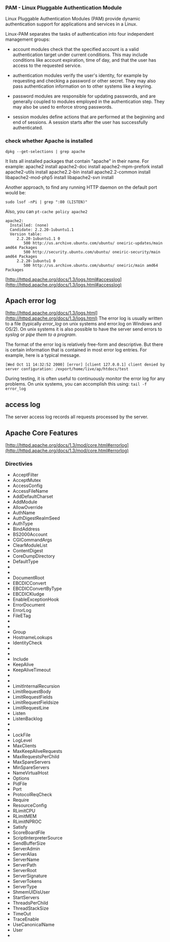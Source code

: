 
### PAM - Linux Pluggable Authentication Module 
Linux Pluggable Authentication Modules (PAM) provide dynamic authentication support for applications and services in a Linux. 

Linux-PAM separates the tasks of authentication into four independent management groups:

- account modules check that the specified account is a valid authentication target under current conditions. This may include conditions like account expiration, time of day, and that the user has access to the requested service.

- authentication modules verify the user's identity, for example by requesting and checking a password or other secret. They may also pass authentication information on to other systems like a keyring.

- password modules are responsible for updating passwords, and are generally coupled to modules 
employed in the authentication step. They may also be used to enforce strong passwords.

- session modules define actions that are performed at the beginning and end of sessions. A session 
starts after the user has successfully authenticated.




### check whether Apache is installed 
`dpkg --get-selections | grep apache`

It lists all installed packages that contain "apache" in their name. For example:
    apache2                                         install
    apache2-doc                                     install
    apache2-mpm-prefork                             install
    apache2-utils                                   install
    apache2.2-bin                                   install
    apache2.2-common                                install
    libapache2-mod-php5                             install
    libapache2-svn                                  install

Another approach, to find any running HTTP daemon on the default port would be:

`sudo lsof -nPi | grep ":80 (LISTEN)"`

Also, you can
`pt-cache policy apache2`

    apache2:
      Installed: (none)
      Candidate: 2.2.20-1ubuntu1.1
      Version table:
         2.2.20-1ubuntu1.1 0
            500 http://us.archive.ubuntu.com/ubuntu/ oneiric-updates/main amd64 Packages
            500 http://security.ubuntu.com/ubuntu/ oneiric-security/main amd64 Packages
         2.2.20-1ubuntu1 0
            500 http://us.archive.ubuntu.com/ubuntu/ oneiric/main amd64 Packages
    

[http://httpd.apache.org/docs/1.3/logs.html#accesslog](http://httpd.apache.org/docs/1.3/logs.html#accesslog)

## Apach error log
[http://httpd.apache.org/docs/1.3/logs.html](http://httpd.apache.org/docs/1.3/logs.html)
The error log is usually written to a file (typically *error_log* on unix systems and error.log on Windows and OS/2). On unix systems it is also possible to have the server send errors to *syslog* or *pipe them to a program*.

The format of the error log is relatively free-form and descriptive. But there is certain information that is contained in most error log entries. For example, here is a typical message.

`[Wed Oct 11 14:32:52 2000] [error] [client 127.0.0.1] client denied by server configuration: /export/home/live/ap/htdocs/test`

During testing, it is often useful to continuously monitor the error log for any problems. On unix systems, you can accomplish this using:
`tail -f error_log`

## access log
The server access log records all requests processed by the server. 

## 	

## Apache Core Features
[http://httpd.apache.org/docs/1.3/mod/core.html#errorlog](http://httpd.apache.org/docs/1.3/mod/core.html#errorlog)

### Directivies 
- AcceptFilter
- AcceptMutex
- AccessConfig
- AccessFileName
- AddDefaultCharset
- AddModule
- AllowOverride
- AuthName
- AuthDigestRealmSeed
- AuthType
- BindAddress
- BS2000Account
- CGICommandArgs
- ClearModuleList
- ContentDigest
- CoreDumpDirectory
- DefaultType
- <Directory>
- <DirectoryMatch>
- DocumentRoot
- EBCDICConvert
- EBCDICConvertByType
- EBCDICKludge
- EnableExceptionHook
- ErrorDocument
- ErrorLog
- FileETag
- <Files>
- <FilesMatch>
- Group
- HostnameLookups
- IdentityCheck
- <IfDefine>
- <IfModule>
- Include
- KeepAlive
- KeepAliveTimeout
- <Limit>
- <LimitExcept>
- LimitInternalRecursion
- LimitRequestBody
- LimitRequestFields
- LimitRequestFieldsize
- LimitRequestLine
- Listen
- ListenBacklog
- <Location>
- <LocationMatch>
- LockFile
- LogLevel
- MaxClients
- MaxKeepAliveRequests
- MaxRequestsPerChild
- MaxSpareServers
- MinSpareServers
- NameVirtualHost
- Options
- PidFile
- Port
- ProtocolReqCheck
- Require
- ResourceConfig
- RLimitCPU
- RLimitMEM
- RLimitNPROC
- Satisfy
- ScoreBoardFile
- ScriptInterpreterSource
- SendBufferSize
- ServerAdmin
- ServerAlias
- ServerName
- ServerPath
- ServerRoot
- ServerSignature
- ServerTokens
- ServerType
- ShmemUIDisUser
- StartServers
- ThreadsPerChild
- ThreadStackSize
- TimeOut
- TraceEnable
- UseCanonicalName
- User
- <VirtualHost>


